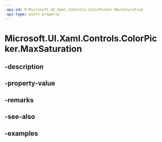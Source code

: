 ```yaml
---
-api-id: P:Microsoft.UI.Xaml.Controls.ColorPicker.MaxSaturation
-api-type: winrt property
---
```


<!-- Property syntax.
public int MaxSaturation { get;  set; }
-->

# Microsoft.UI.Xaml.Controls.ColorPicker.MaxSaturation

## -description

## -property-value

## -remarks

## -see-also

## -examples

